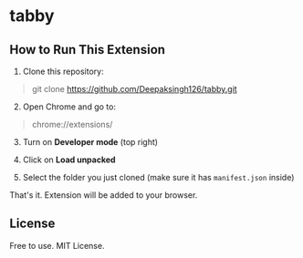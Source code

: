 # tabby

## How to Run This Extension

1. Clone this repository:

>git clone https://github.com/Deepaksingh126/tabby.git

2. Open Chrome and go to:
>chrome://extensions/

3. Turn on **Developer mode** (top right)

4. Click on **Load unpacked**

5. Select the folder you just cloned (make sure it has `manifest.json` inside)

That's it. Extension will be added to your browser.

## License

Free to use. MIT License.
